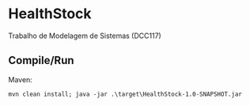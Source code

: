 # HealthStock

Trabalho de Modelagem de Sistemas (DCC117)

## Compile/Run

Maven:

```shell
mvn clean install; java -jar .\target\HealthStock-1.0-SNAPSHOT.jar
```
